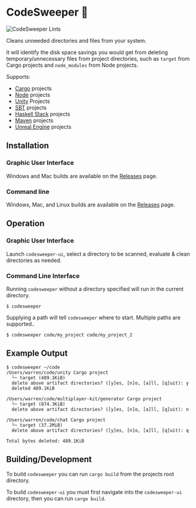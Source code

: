 # CodeSweeper 🧹

![CodeSweeper Lints](https://github.com/wgalyen/codesweeper/workflows/CodeSweeper%20Lints/badge.svg)

Cleans unneeded directories and files from your system.

It will identify the disk space savings you would get from deleting temporary/unnecessary files from project directories, such as `target` from Cargo projects and `node_modules` from Node projects.

Supports:

- [Cargo](https://doc.rust-lang.org/cargo/) projects
- [Node](https://nodejs.org/) projects
- [Unity](https://unity.com/) Projects
- [SBT](https://www.scala-sbt.org/) projects
- [Haskell Stack](https://docs.haskellstack.org/) projects
- [Maven](https://maven.apache.org/) projects
- [Unreal Engine](https://www.unrealengine.com/) projects

## Installation

### Graphic User Interface

Windows and Mac builds are available on the [Releases](https://github.com/wgalyen/codesweeper/releases) page.

### Command line

Windows, Mac, and Linux builds are available on the [Releases](https://github.com/wgalyen/codesweeper/releases) page.

## Operation

### Graphic User Interface

Launch `codesweeper-ui`, select a directory to be scanned, evaluate & clean directories as needed.

### Command Line Interface

Running `codesweeper` without a directory specified will run in the current directory.

```
$ codesweeper
```

Supplying a path will tell `codesweeper` where to start. Multiple paths are supported..

```
$ codesweeper code/my_project code/my_project_2
```

## Example Output

```
$ codesweeper ~/code
/Users/warren/code/unity Cargo project
  └─ target (489.1KiB)
  delete above artifact directories? ([y]es, [n]o, [a]ll, [q]uit): y
  deleted 489.1KiB

/Users/warren/code/multiplayer-kit/generator Cargo project
  └─ target (874.3KiB)
  delete above artifact directories? ([y]es, [n]o, [a]ll, [q]uit): n

/Users/warren/code/chat Cargo project
  └─ target (37.2MiB)
  delete above artifact directories? ([y]es, [n]o, [a]ll, [q]uit): q

Total bytes deleted: 489.1KiB
```

## Building/Development

To build `codesweeper` you can run `cargo build` from the projects root directory.

To build `codesweeper-ui` you must first navigate into the `codesweeper-ui` directory, then you can run `cargo build`.